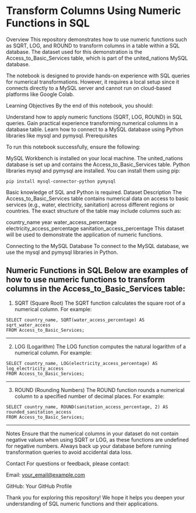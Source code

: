 # Transform Columns Using Numeric Functions in SQL
Overview
This repository demonstrates how to use numeric functions such as SQRT, LOG, and ROUND to transform columns in a table within a SQL database. The dataset used for this demonstration is the Access_to_Basic_Services table, which is part of the united_nations MySQL database.

The notebook is designed to provide hands-on experience with SQL queries for numerical transformations. However, it requires a local setup since it connects directly to a MySQL server and cannot run on cloud-based platforms like Google Colab.

Learning Objectives
By the end of this notebook, you should:

Understand how to apply numeric functions (SQRT, LOG, ROUND) in SQL queries.
Gain practical experience transforming numerical columns in a database table.
Learn how to connect to a MySQL database using Python libraries like mysql and pymysql.
Prerequisites

To run this notebook successfully, ensure the following:

MySQL Workbench is installed on your local machine.
The united_nations database is set up and contains the Access_to_Basic_Services table.
Python libraries mysql and pymysql are installed. You can install them using pip:
```
pip install mysql-connector-python pymysql
```
Basic knowledge of SQL and Python is required.
Dataset Description
The Access_to_Basic_Services table contains numerical data on access to basic services (e.g., water, electricity, sanitation) across different regions or countries. The exact structure of the table may include columns such as:

country_name
year
water_access_percentage
electricity_access_percentage
sanitation_access_percentage
This dataset will be used to demonstrate the application of numeric functions.

Connecting to the MySQL Database
To connect to the MySQL database, we use the mysql and pymysql libraries in Python.

Numeric Functions in SQL
Below are examples of how to use numeric functions to transform columns in the Access_to_Basic_Services table:
---
1. SQRT (Square Root)
The SQRT function calculates the square root of a numerical column. For example:
```
SELECT country_name, SQRT(water_access_percentage) AS sqrt_water_access
FROM Access_to_Basic_Services;
```
---
2. LOG (Logarithm)
The LOG function computes the natural logarithm of a numerical column. For example:
```
SELECT country_name, LOG(electricity_access_percentage) AS log_electricity_access
FROM Access_to_Basic_Services;
```
---
3. ROUND (Rounding Numbers)
The ROUND function rounds a numerical column to a specified number of decimal places. For example:

```
SELECT country_name, ROUND(sanitation_access_percentage, 2) AS rounded_sanitation_access
FROM Access_to_Basic_Services;
```
---
Notes
Ensure that the numerical columns in your dataset do not contain negative values when using SQRT or LOG, as these functions are undefined for negative numbers.
Always back up your database before running transformation queries to avoid accidental data loss.

Contact
For questions or feedback, please contact:

Email: your_email@example.com

GitHub: Your GitHub Profile

Thank you for exploring this repository! We hope it helps you deepen your understanding of SQL numeric functions and their applications.





